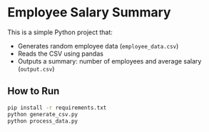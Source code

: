 # Employee Salary Summary

This is a simple Python project that:
- Generates random employee data (`employee_data.csv`)
- Reads the CSV using pandas
- Outputs a summary: number of employees and average salary (`output.csv`)

## How to Run

```bash
pip install -r requirements.txt
python generate_csv.py
python process_data.py
